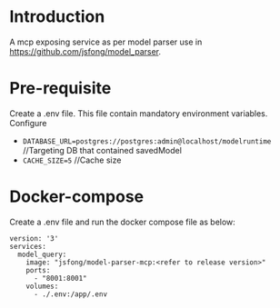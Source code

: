 # Introduction 
A mcp exposing service as per model parser use in https://github.com/jsfong/model_parser.

# Pre-requisite
Create a .env file. This file contain mandatory environment variables.
Configure
- `DATABASE_URL=postgres://postgres:admin@localhost/modelruntime` //Targeting DB that contained savedModel
- `CACHE_SIZE=5` //Cache size

# Docker-compose
Create a .env file and run the docker compose file as below:
```
version: '3'
services:
  model_query:
    image: "jsfong/model-parser-mcp:<refer to release version>"
    ports:
      - "8001:8001"
    volumes:
      - ./.env:/app/.env
```
